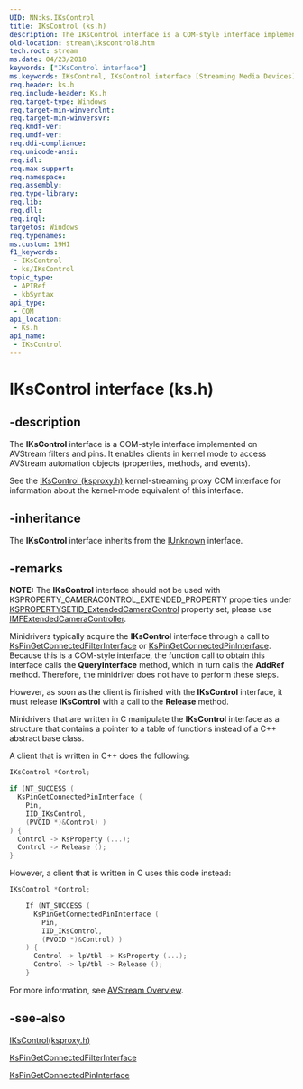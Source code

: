 ```yaml
---
UID: NN:ks.IKsControl
title: IKsControl (ks.h)
description: The IKsControl interface is a COM-style interface implemented on AVStream filters and pins.
old-location: stream\ikscontrol8.htm
tech.root: stream
ms.date: 04/23/2018
keywords: ["IKsControl interface"]
ms.keywords: IKsControl, IKsControl interface [Streaming Media Devices], IKsControl interface [Streaming Media Devices],described, avintfc_fc0ad706-c416-40f7-b213-5467fcebeb72.xml, ks/IKsControl, stream.ikscontrol8
req.header: ks.h
req.include-header: Ks.h
req.target-type: Windows
req.target-min-winverclnt: 
req.target-min-winversvr: 
req.kmdf-ver: 
req.umdf-ver: 
req.ddi-compliance: 
req.unicode-ansi: 
req.idl: 
req.max-support: 
req.namespace: 
req.assembly: 
req.type-library: 
req.lib: 
req.dll: 
req.irql: 
targetos: Windows
req.typenames: 
ms.custom: 19H1
f1_keywords:
 - IKsControl
 - ks/IKsControl
topic_type:
 - APIRef
 - kbSyntax
api_type:
 - COM
api_location:
 - Ks.h
api_name:
 - IKsControl
---
```


# IKsControl interface (ks.h)


## -description

The **IKsControl** interface is a COM-style interface implemented on AVStream filters and pins. It enables clients in kernel mode to access AVStream automation objects (properties, methods, and events).

See the [IKsControl (ksproxy.h)](../ksproxy/nn-ksproxy-ikscontrol.md) kernel-streaming proxy COM interface for information about the kernel-mode equivalent of this interface.

## -inheritance

The **IKsControl** interface inherits from the [IUnknown](/windows/win32/api/unknwn/nn-unknwn-iunknown) interface.

## -remarks
**NOTE:** The **IKsControl** interface should not be used with KSPROPERTY_CAMERACONTROL_EXTENDED_PROPERTY properties under [KSPROPERTYSETID_ExtendedCameraControl](/windows-hardware/drivers/stream/kspropertysetid-extendedcameracontrol) property set, please use [IMFExtendedCameraController](/windows/win32/api/mfidl/nn-mfidl-imfextendedcameracontroller).

Minidrivers typically acquire the **IKsControl** interface through a call to [KsPinGetConnectedFilterInterface](./nf-ks-kspingetconnectedfilterinterface.md) or [KsPinGetConnectedPinInterface](./nf-ks-kspingetconnectedpininterface.md). Because this is a COM-style interface, the function call to obtain this interface calls the **QueryInterface** method, which in turn calls the **AddRef** method. Therefore, the minidriver does not have to perform these steps.

However, as soon as the client is finished with the **IKsControl** interface, it must release **IKsControl** with a call to the **Release** method.

Minidrivers that are written in C manipulate the **IKsControl** interface as a structure that contains a pointer to a table of functions instead of a C++ abstract base class.

A client that is written in C++ does the following:

```cpp
IKsControl *Control;

if (NT_SUCCESS (
  KsPinGetConnectedPinInterface (
    Pin,
    IID_IKsControl,
    (PVOID *)&Control) )
) {
  Control -> KsProperty (...);
  Control -> Release ();
}
```

However, a client that is written in C uses this code instead:

```cpp
IKsControl *Control;

    If (NT_SUCCESS (
      KsPinGetConnectedPinInterface (
        Pin,
        IID_IKsControl,
        (PVOID *)&Control) )
    ) {
      Control -> lpVtbl -> KsProperty (...);
      Control -> lpVtbl -> Release ();
    }
```

For more information, see [AVStream Overview](/windows-hardware/drivers/stream/avstream-overview).

## -see-also

[IKsControl(ksproxy.h)](../ksproxy/nn-ksproxy-ikscontrol.md)

[KsPinGetConnectedFilterInterface](./nf-ks-kspingetconnectedfilterinterface.md)

[KsPinGetConnectedPinInterface](./nf-ks-kspingetconnectedpininterface.md)
